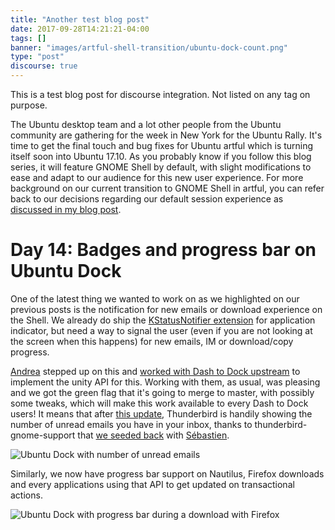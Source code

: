 ```yaml
---
title: "Another test blog post"
date: 2017-09-28T14:21:21-04:00
tags: []
banner: "images/artful-shell-transition/ubuntu-dock-count.png"
type: "post"
discourse: true
---
```



This is a test blog post for discourse integration. Not listed on any tag on purpose.

The Ubuntu desktop team and a lot other people from the Ubuntu community are gathering for the week in New York for the Ubuntu Rally. It's time to get the final touch and bug fixes for Ubuntu artful which is turning itself soon into Ubuntu 17.10. As you probably know if you follow this blog series, it will feature GNOME Shell by default, with slight modifications to ease and adapt to our audience for this new user experience. For more background on our current transition to GNOME Shell in artful, you can refer back to our decisions regarding our default session experience as [discussed in my blog post](/2017/08/03/ubuntu--guadec-2017-and-plans-for-gnome-shell-migration/).

# Day 14: Badges and progress bar on Ubuntu Dock

One of the latest thing we wanted to work on as we highlighted on our previous posts is the notification for new emails or download experience on the Shell. We already do ship the [KStatusNotifier extension](/2017/08/23/ubuntu-gnome-shell-in-artful-day-7/) for application indicator, but need a way to signal the user (even if you are not looking at the screen when this happens) for new emails, IM or download/copy progress.

[Andrea](https://plus.google.com/u/0/+AndreaAzzarone) stepped up on this and [worked with Dash to Dock upstream](https://github.com/micheleg/dash-to-dock/pull/590) to implement the unity API for this. Working with them, as usual, was pleasing and we got the green flag that it's going to merge to master, with possibly some tweaks, which will make this work available to every Dash to Dock users! It means that after [this update](https://launchpad.net/ubuntu/+source/gnome-shell-extension-ubuntu-dock/0.6), Thunderbird is handily showing the number of unread emails you have in your inbox, thanks to thunderbird-gnome-support that [we seeded back](https://launchpad.net/ubuntu/+source/ubuntu-meta/1.401) with [Sébastien](https://blogs.gnome.org/seb128/).

![Ubuntu Dock with number of unread emails](/images/artful-shell-transition/ubuntu-dock-count.png)

Similarly, we now have progress bar support on Nautilus, Firefox downloads and every applications using that API to get updated on transactional actions.

![Ubuntu Dock with progress bar during a download with Firefox](/images/artful-shell-transition/ubuntu-dock-progress-bar.png)

